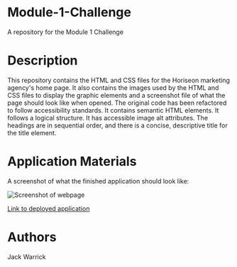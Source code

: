 # Module-1-Challenge
A repository for the Module 1 Challenge
# Description
This repository contains the HTML and CSS files for the Horiseon marketing agency's home page. It also contains the images used by the HTML and CSS files to display the graphic elements and a screenshot file of what the page should look like when opened. The original code has been refactored to follow accessibility standards. It contains semantic HTML elements. It follows a logical structure. It has accessible image alt attributes. The headings are in sequential order, and there is a concise, descriptive title for the title element.


# Application Materials


A screenshot of what the finished application should look like:

![Screenshot of webpage](assets/images/HoriseonWebPage.png)

[Link to deployed application]()


# Authors
Jack Warrick
